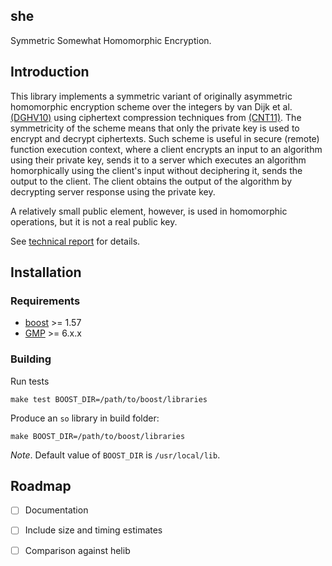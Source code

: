she
---

Symmetric Somewhat Homomorphic Encryption.


## Introduction

This library implements a symmetric variant of originally asymmetric homomorphic encryption scheme over the integers by van Dijk et al. [(DGHV10)][DGHV10] using ciphertext compression techniques from [(CNT11)][CNT11]. The symmetricity of the scheme means that only the private key is used to encrypt and decrypt ciphertexts. Such scheme is useful in secure (remote) function execution context, where a client encrypts an input to an algorithm using their private key, sends it to a server which executes an algorithm homorphically using the client's input without deciphering it, sends the output to the client. The client obtains the output of the algorithm by decrypting server response using the private key.

A relatively small public element, however, is used in homomorphic operations, but it is not a real public key.

See [technical report][Kul15] for details.


## Installation

### Requirements

- [boost](http://www.boost.org/) >= 1.57
- [GMP](https://gmplib.org/) >= 6.x.x

### Building

Run tests

```
make test BOOST_DIR=/path/to/boost/libraries
```

Produce an `so` library in build folder:

```
make BOOST_DIR=/path/to/boost/libraries
```

_Note_. Default value of `BOOST_DIR` is `/usr/local/lib`.

## Roadmap

- [ ] Documentation
- [ ] Include size and timing estimates
- [ ] Comparison against helib



[DGHV10]: http://eprint.iacr.org/2009/616.pdf
[CNT11]: http://eprint.iacr.org/2011/440.pdf
[Kul15]: http://bogdankulynych.me/papers/vdghv.pdf